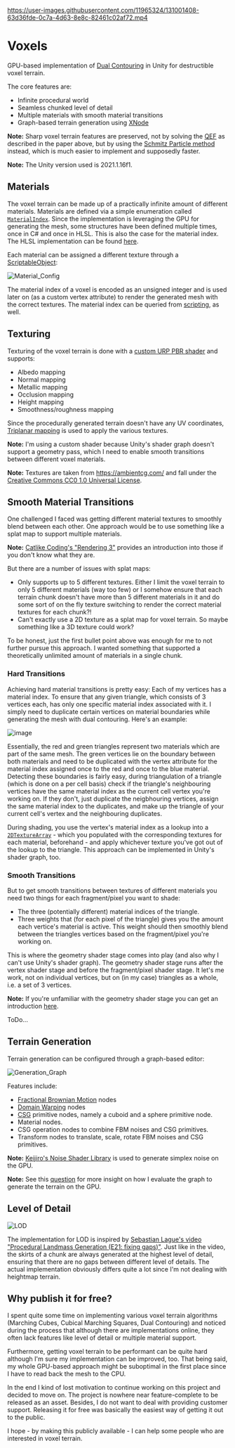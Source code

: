 https://user-images.githubusercontent.com/11965324/131001408-63d36fde-0c7a-4d63-8e8c-82461c02af72.mp4

# Voxels

GPU-based implementation of [Dual Contouring](https://www.cs.rice.edu/~jwarren/papers/dualcontour.pdf) in Unity for destructible voxel terrain.

The core features are:
- Infinite procedural world
- Seamless chunked level of detail
- Multiple materials with smooth material transitions
- Graph-based terrain generation using [XNode](https://github.com/Siccity/xNode)

**Note:** Sharp voxel terrain features are preserved, not by solving the [QEF](https://en.wikipedia.org/wiki/Mean_squared_error) as described in the paper above, but by using the [Schmitz Particle method](https://www.inf.ufrgs.br/~comba/papers/thesis/diss-leonardo.pdf#page=42) instead, which is much easier to implement and supposedly faster.

**Note:** The Unity version used is 2021.1.16f1.

## Materials
The voxel terrain can be made up of a practically infinite amount of different materials. Materials are defined via a simple enumeration called [```MaterialIndex```](/Assets/Scripts/Voxels/Materials/MaterialIndex.cs). Since the implementation is leveraging the GPU for generating the mesh, some structures have been defined multiple times, once in C# and once in HLSL. This is also
the case for the material index. The HLSL implementation can be found [here](/Assets/Compute/Voxels/Include/Material.hlsl).

Each material can be assigned a different texture through a [ScriptableObject](/Assets/Scripts/Voxels/Materials/MaterialConfig.cs):

![Material_Config](https://user-images.githubusercontent.com/11965324/131109618-e9016c6b-f9aa-46a3-8cba-f50279ddb899.png)

The material index of a voxel is encoded as an unsigned integer and is used later on (as a custom vertex attribute) to render the generated mesh with the correct textures. The material index can be queried from [scripting](https://github.com/Tuntenfisch/Voxels/blob/release/Assets/Scripts/World/WorldManager.cs#L128), as well.

## Texturing

Texturing of the voxel terrain is done with a [custom URP PBR shader](/Assets/Shaders/Voxels/Voxel.shader) and supports:
- Albedo mapping
- Normal mapping
- Metallic mapping
- Occlusion mapping
- Height mapping
- Smoothness/roughness mapping

Since the procedurally generated terrain doesn't have any UV coordinates, [Triplanar mapping](https://catlikecoding.com/unity/tutorials/advanced-rendering/triplanar-mapping/) is used to apply the various textures.

**Note:** I'm using a custom shader because Unity's shader graph doesn't support a geometry pass, which I need to enable smooth transitions between different voxel materials.  

**Note:** Textures are taken from https://ambientcg.com/ and fall under the [Creative Commons CC0 1.0 Universal License](https://creativecommons.org/publicdomain/zero/1.0/).

## Smooth Material Transitions

One challenged I faced was getting different material textures to smoothly blend between each other. One approach would be to use something like a splat map to support multiple materials.

**Note:** [Catlike Coding's "Rendering 3"](https://catlikecoding.com/unity/tutorials/rendering/part-3/) provides an introduction into those if you don't know what they are.

But there are a number of issues with splat maps:
- Only supports up to 5 different textures. Either I limit the voxel terrain to only 5 different materials (way too few) or I somehow ensure that each terrain chunk doesn't have more than 5 different materials in it and do some sort of on the fly texture switching to render the correct material textures for each chunk?!
- Can't exactly use a 2D texture as a splat map for voxel terrain. So maybe something like a 3D texture could work?

To be honest, just the first bullet point above was enough for me to not further pursue this approach. I wanted something that supported a theoretically unlimited amount of materials in a single chunk. 

### Hard Transitions

Achieving hard material transitions is pretty easy: Each of my vertices has a material index. To ensure that any given triangle, which consists of 3 vertices each, has only one specific material index associated with it. I simply need to duplicate certain vertices on material boundaries while generating the mesh with dual contouring. Here's an example:

![image](https://user-images.githubusercontent.com/11965324/131113079-7668de4f-f014-4b4a-a850-d203475eb16d.png)

Essentially, the red and green triangles represent two materials which are part of the same mesh. The green vertices lie on the boundary between both materials and need to be duplicated with the vertex attribute for the material index assigned once to the red and once to the blue material. Detecting these boundaries is fairly easy, during triangulation of a triangle (which is done on a per cell basis) check if the triangle's neighbouring vertices have the same material index as the current cell vertex you're working on. If they don't, just duplicate the neigbhouring vertices, assign the same material index to the duplicates, and make up the triangle of your current cell's vertex and the neighbouring duplicates.

During shading, you use the vertex's material index as a lookup into a [```2DTextureArray```](https://docs.unity3d.com/ScriptReference/Texture2DArray.html) - which you populated with the corresponding textures for each material, beforehand - and apply whichever texture you've got out of the lookup to the triangle. This approach can be implemented in Unity's shader graph, too.

### Smooth Transitions

But to get smooth transitions between textures of different materials you need two things for each fragment/pixel you want to shade:
- The three (potentially different) material indices of the triangle.
- Three weights that (for each pixel of the triangle) gives you the amount each vertice's material is active. This weight should then smoothly blend between the triangles vertices based on the fragment/pixel you're working on.

This is where the geometry shader stage comes into play (and also why I can't use Unity's shader graph). The geometry shader stage runs after the vertex shader stage and before the fragment/pixel shader stage. It let's me work, not on individual vertices, but on (in my case) triangles as a whole, i.e. a set of 3 vertices. 

**Note:** If you're unfamiliar with the geometry shader stage you can get an introduction [here](https://gamedevbill.com/unity-vertex-shader-and-geometry-shader-tutorial/).

ToDo...

## Terrain Generation

Terrain generation can be configured through a graph-based editor:

![Generation_Graph](https://user-images.githubusercontent.com/11965324/131109547-9a2bf3f9-ce7a-4aa5-9e97-18fbd69ffbf0.png)

Features include:
- [Fractional Brownian Motion](https://iquilezles.org/www/articles/fbm/fbm.htm) nodes
- [Domain Warping](https://iquilezles.org/www/articles/warp/warp.htm) nodes
- [CSG](https://en.wikipedia.org/wiki/Constructive_solid_geometry)  primitive nodes, namely a cuboid and a sphere primitive node.
- Material nodes.
- CSG operation nodes to combine FBM noises and CSG primitives.
- Transform nodes to translate, scale, rotate FBM noises and CSG primitives.

**Note:** [Keijiro's Noise Shader Library](https://github.com/keijiro/NoiseShader) is used to generate simplex noise on the GPU.

**Note:** See this [question](https://gamedev.stackexchange.com/questions/193938/how-to-evaluate-a-binary-expression-tree-in-hlsl-without-recursion-or-a-stack) for more insight on how I evaluate the graph to generate the terrain on the GPU.

## Level of Detail

![LOD](https://user-images.githubusercontent.com/11965324/131109509-18c113d0-4fba-4c01-9ab5-d058440f7812.png)

The implementation for LOD is inspired by [Sebastian Lague's video "Procedural Landmass Generation (E21: fixing gaps)"](https://www.youtube.com/watch?v=c2BUgXdjZkg). Just like in the video, the skirts of a chunk are always generated at the highest level of detail, ensuring that there are no gaps between different level of details.
The actual implementation obviously differs quite a lot since I'm not dealing with heightmap terrain.

## Why publish it for free?

I spent quite some time on implementing various voxel terrain algorithms (Marching Cubes, Cubical Marching Squares, Dual Contouring) and noticed during the process that although there are implementations online, they often lack features like level of detail or multiple material support.

Furthermore, getting voxel terrain to be performant can be quite hard although I'm sure my implementation can be improved, too.
That being said, my whole GPU-based approach might be suboptimal in the first place since I have to read back the mesh to the CPU.

In the end I kind of lost motivation to continue working on this project and decided to move on. The project is nowhere near feature-complete to be released as an asset. Besides, I do not want to deal with providing customer support. Releasing it for free was basically the easiest way of getting it out to the public.

I hope - by making this publicly available - I can help some people who are interested in voxel terrain.

